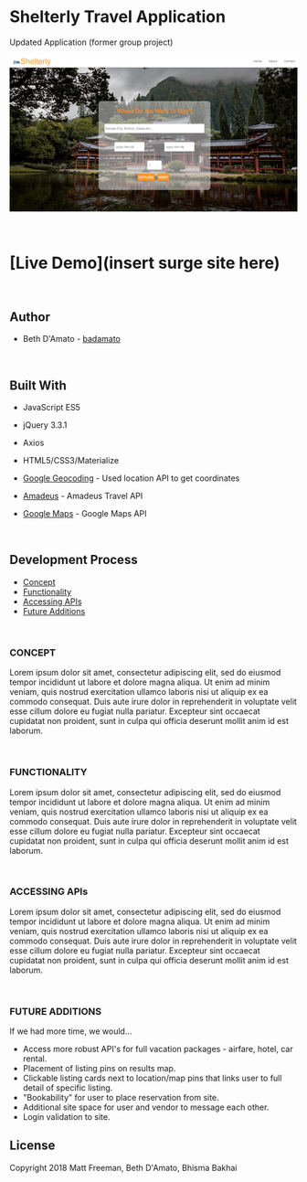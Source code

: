 # Shelterly Travel Application
Updated Application (former group project)

<p align='center'>
    <img src='images/readme_imgs/one.png' alt='homepage'></img>
</p>
<br>

# [Live Demo](**insert surge site here**)

<br>

## Author
* Beth D'Amato - [badamato](https://github.com/badamato)

<br>

## Built With

* JavaScript ES5
* jQuery 3.3.1
* Axios
* HTML5/CSS3/Materialize

* [Google Geocoding](https://openweathermap.org/) - Used location API to get coordinates
* [Amadeus](https://api.sandbox.amadeus.com/v1.2/hotels/search-circle) - Amadeus Travel API
* [Google Maps](https://maps.googleapis.com/maps/api/js?key=) - Google Maps API

<br>


## Development Process
* [Concept](concept)
* [Functionality](functionality)
* [Accessing APIs](accessing-apis)
* [Future Additions](future-additions)

<br>

### CONCEPT

Lorem ipsum dolor sit amet, consectetur adipiscing elit, sed do eiusmod tempor incididunt ut labore et dolore magna aliqua. Ut enim ad minim veniam, quis nostrud exercitation ullamco laboris nisi ut aliquip ex ea commodo consequat. Duis aute irure dolor in reprehenderit in voluptate velit esse cillum dolore eu fugiat nulla pariatur. Excepteur sint occaecat cupidatat non proident, sunt in culpa qui officia deserunt mollit anim id est laborum.

<br>


### FUNCTIONALITY

Lorem ipsum dolor sit amet, consectetur adipiscing elit, sed do eiusmod tempor incididunt ut labore et dolore magna aliqua. Ut enim ad minim veniam, quis nostrud exercitation ullamco laboris nisi ut aliquip ex ea commodo consequat. Duis aute irure dolor in reprehenderit in voluptate velit esse cillum dolore eu fugiat nulla pariatur. Excepteur sint occaecat cupidatat non proident, sunt in culpa qui officia deserunt mollit anim id est laborum.

<br>


### ACCESSING APIs

Lorem ipsum dolor sit amet, consectetur adipiscing elit, sed do eiusmod tempor incididunt ut labore et dolore magna aliqua. Ut enim ad minim veniam, quis nostrud exercitation ullamco laboris nisi ut aliquip ex ea commodo consequat. Duis aute irure dolor in reprehenderit in voluptate velit esse cillum dolore eu fugiat nulla pariatur. Excepteur sint occaecat cupidatat non proident, sunt in culpa qui officia deserunt mollit anim id est laborum.

<br>


### FUTURE ADDITIONS

If we had more time, we would...

* Access more robust API's for full vacation packages - airfare, hotel, car rental.
* Placement of listing pins on results map.
* Clickable listing cards next to location/map pins that links user to full detail of specific listing.
* "Bookability" for user to place reservation from site.
* Additional site space for user and vendor to message each other.
* Login validation to site.



## License 
Copyright 2018 Matt Freeman, Beth D'Amato, Bhisma Bakhai


